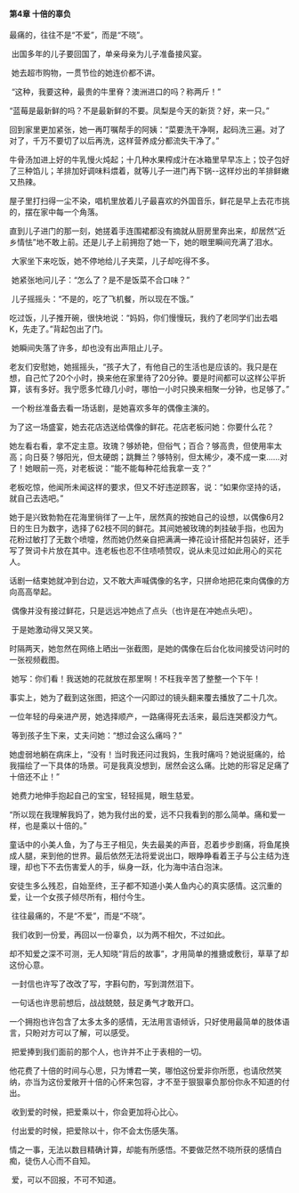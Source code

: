 #### 第4章  十倍的辜负

  最痛的，往往不是“不爱”，而是“不晓”。 

​    出国多年的儿子要回国了，单亲母亲为儿子准备接风宴。 

​    她去超市购物，一贯节俭的她连价都不讲。 

​    “这种，我要这种，最贵的牛里脊？澳洲进口的吗？称两斤！” 

​    “蓝莓是最新鲜的吗？不是最新鲜的不要。凤梨是今天的新货？好，来一只。” 

​    回到家里更加紧张，她一再叮嘱帮手的阿姨：“菜要洗干净啊，起码洗三遍。对了对了，千万不要切了以后再洗，这样营养成分都流失干净了。” 

​    牛骨汤加进上好的牛乳慢火炖起；十几种水果榨成汁在冰箱里早早冻上；饺子包好了三种馅儿；羊排加好调味料煨着，就等儿子一进门再下锅--这样炒出的羊排鲜嫩又热辣。 

​    屋子里打扫得一尘不染，唱机里放着儿子最喜欢的外国音乐，鲜花是早上去花市挑的，摆在家中每一个角落。 

​    直到儿子进门的那一刻，她搓着手连围裙都没有摘就从厨房里奔出来，却居然“近乡情怯”地不敢上前。还是儿子上前拥抱了她一下，她的眼里瞬间充满了泪水。 

​    大家坐下来吃饭，她不停地给儿子夹菜，儿子却吃得不多。 

​    她紧张地问儿子：“怎么了？是不是饭菜不合口味？” 

​    儿子摇摇头：“不是的，吃了飞机餐，所以现在不饿。” 

​    吃过饭，儿子推开碗，很快地说：“妈妈，你们慢慢玩，我约了老同学们出去唱K，先走了。”背起包出了门。 

​    她瞬间失落了许多，却也没有出声阻止儿子。 

​    老友们安慰她，她摇摇头，“孩子大了，有他自己的生活也是应该的。我只是在想，自己忙了20个小时，换来他在家里待了20分钟。要是时间都可以这样公平折算，该有多好。我宁愿多忙碌几小时，哪怕一小时只换来相聚一分钟，也足够了。” 

​    一个粉丝准备去看一场话剧，是她喜欢多年的偶像主演的。 

​    为了这一场盛宴，她去花店选送给偶像的鲜花。花店老板问她：你要什么花？

​    她左看右看，拿不定主意。玫瑰？够娇艳，但俗气；百合？够高贵，但使用率太高；向日葵？够阳光，但太硬朗；跳舞兰？够特别，但太稀少，凑不成一束……对了！她眼前一亮，对老板说：“能不能每种花给我拿一支？” 

​    老板吃惊，他闻所未闻这样的要求，但又不好违逆顾客，说：“如果你坚持的话，就自己去选吧。” 

​    她于是兴致勃勃在花海里徜徉了一上午，居然真的按她自己的设想，以偶像6月2日的生日为数字，选择了62枝不同的鲜花。其间她被玫瑰的刺挂破手指，也因为花粉过敏打了无数个喷嚏，然而她仍然亲自把满满一捧花设计搭配并包装好，还手写了贺词卡片放在其中。连老板也忍不住啧啧赞叹，说从未见过如此用心的买花人。 

​    话剧一结束她就冲到台边，又不敢大声喊偶像的名字，只拼命地把花束向偶像的方向高高举起。 

​    偶像并没有接过鲜花，只是远远冲她点了点头（也许是在冲她点头吧）。 

​    于是她激动得又哭又笑。 

​    时隔两天，她忽然在网络上晒出一张截图，是她的偶像在后台化妆间接受访问时的一张视频截图。 

​    她写：你们看！我送她的花就放在那里啊！不枉我辛苦了整整一个下午！ 

​    事实上，她为了截到这张图，把这个一闪即过的镜头翻来覆去播放了二十几次。 

​    一位年轻的母亲进产房，她选择顺产，一路痛得死去活来，最后连哭都没力气。 

​    等到孩子生下来，丈夫问她：“想过会这么痛吗？” 

​    她虚弱地躺在病床上，“没有！当时我还问过我妈，生我时痛吗？她说挺痛的，给我描绘了一下具体的场景。可是我真没想到，居然会这么痛。比她的形容足足痛了十倍还不止！” 

​    她费力地伸手抱起自己的宝宝，轻轻摇晃，眼生慈爱。 

​    “所以现在我理解我妈了，她为我付出的爱，远不只我看到的那么简单。痛和爱一样，也是乘以十倍的。” 

​    童话中的小美人鱼，为了与王子相见，失去最美的声音，忍着步步剧痛，将鱼尾换成人腿，来到他的世界。最后依然无法将爱说出口，眼睁睁看着王子与公主结为连理，却也下不去伤害爱人的手，纵身一跃，化为海中洁白泡沫。 

​    安徒生多么残忍，自始至终，王子都不知道小美人鱼内心的真实感情。这沉重的爱，让一个女孩子倾尽所有，相付今生。 

​    往往最痛的，不是“不爱”，而是“不晓”。 

​    我们收到一份爱，再回以一份辜负，以为两不相欠，不过如此。 

​    却不知爱之深不可测，无人知晓“背后的故事”，才用简单的推搪或敷衍，草草了却这份心意。 

​    一封信也许写了改改了写，字斟句酌，写到潸然泪下。 

​    一句话也许思前想后，战战兢兢，鼓足勇气才敢开口。 

​    一个拥抱也许包含了太多太多的感情，无法用言语倾诉，只好使用最简单的肢体语言，只盼对方可以了解，可以感受。 

​    把爱捧到我们面前的那个人，也许并不止于表相的一切。 

​    他花费了十倍的时间与心思，只为博君一笑，哪怕这份爱非你所愿，也请欣然笑纳，亦当为这份爱敞开十倍的心怀来包容，才不至于狠狠辜负那份你永不知道的付出。 

​    收到爱的时候，把爱乘以十，你会更加将心比心。 

​    付出爱的时候，把爱除以十，你不会太伤感失落。 

​    情之一事，无法以数目精确计算，却能有所感悟。不要做茫然不晓所获的感情白痴，徒伤人心而不自知。 

​    爱，可以不回报，不可不知道。  